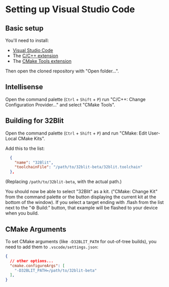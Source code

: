 # Setting up Visual Studio Code

## Basic setup
You'll need to install:
 - [Visual Studio Code](https://code.visualstudio.com/)
 - The [C/C++ extension](https://marketplace.visualstudio.com/items?itemName=ms-vscode.cpptools)
 - The [CMake Tools extension](https://marketplace.visualstudio.com/items?itemName=ms-vscode.cmake-tools)

Then open the cloned repository with "Open folder...".

## Intellisense

Open the command palette (`Ctrl` + `Shift` + `P`) run "C/C++: Change Configuration Provider..." and select "CMake Tools".

## Building for 32Blit

Open the command palette (`Ctrl` + `Shift` + `P`) and run "CMake: Edit User-Local CMake Kits".

Add this to the list:
```json
  {
    "name": "32Blit",
    "toolchainFile": "/path/to/32blit-beta/32blit.toolchain"
  },
```
(Replacing `/path/to/32blit-beta`, with the actual path.)

You should now be able to select "32Blit" as a kit. ("CMake: Change Kit" from the command palette or the button displaying the current kit at the bottom of the window). If you select a target ending with .flash from the list next to the "⚙ Build:" button, that example will be flashed to your device when you build.

## CMake Arguments

To set CMake arguments (like `-D32BLIT_PATH` for out-of-tree builds), you need to add them to `.vscode/settings.json`:

```json
{
  // other options...
  "cmake.configureArgs": [
    "-D32BLIT_PATH=/path/to/32blit-beta"
  ],
}
```